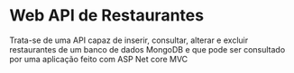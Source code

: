 # Web API de Restaurantes
Trata-se de uma API capaz de inserir, consultar, alterar e excluir restaurantes de um banco de dados MongoDB e que pode ser consultado por uma aplicação feito com ASP Net core MVC
